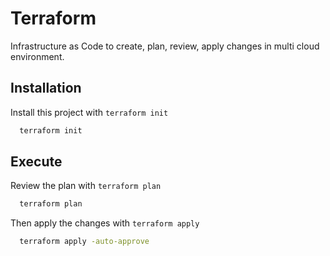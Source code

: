 
# Terraform 

Infrastructure as Code to create, plan, review, apply changes in multi cloud environment.


## Installation

Install this project with `terraform init`

```bash
  terraform init
```
    
## Execute

Review the plan with `terraform plan`

```bash
  terraform plan
```
Then apply the changes with `terraform apply`

```bash
  terraform apply -auto-approve
```